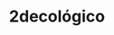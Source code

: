 ---
title: 2decológico
region: Madrid
web: https://mercaditoalegriadelahuerta.com
address: C/ Noviciado, 9, local 4. 28015
phone: +34 911 689 657
img_path: /img/cards-tiendas/2decologico.jpg
twitter: laosacoop
facebook: LaOsaCoop
instagram: laosacoop/
---